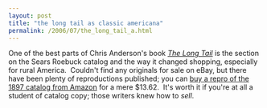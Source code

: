 ```yaml
---
layout: post
title: "the long tail as classic americana"
permalink: /2006/07/the_long_tail_a.html
---
```


One of the best parts of Chris Anderson's book [_The Long Tail_](http://www.amazon.com/exec/obidos/ASIN/1401302378/statingtheobviou) is the section on the Sears Roebuck catalog and the way it changed shopping, especially for rural America.  Couldn't find any originals for sale on eBay, but there have been plenty of reproductions published; you can [buy a repro of the 1897 catalog from Amazon](http://www.amazon.com/exec/obidos/ASIN/0791046265/statingtheobviou) for a mere $13.62.  It's worth it if you're at all a student of catalog copy; those writers knew how to _sell_.